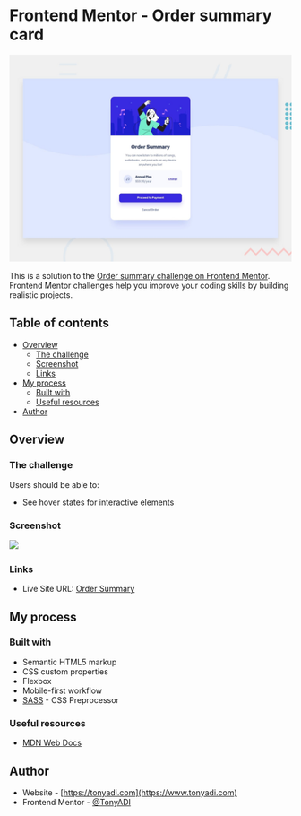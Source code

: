 # Frontend Mentor - Order summary card

![Design preview for the Order summary card coding challenge](./design/desktop-preview.jpg)

This is a solution to the [Order summary challenge on Frontend Mentor](https://www.frontendmentor.io/challenges/order-summary-component-QlPmajDUj). Frontend Mentor challenges help you improve your coding skills by building realistic projects. 

## Table of contents

- [Overview](#overview)
  - [The challenge](#the-challenge)
  - [Screenshot](#screenshot)
  - [Links](#links)
- [My process](#my-process)
  - [Built with](#built-with)
  - [Useful resources](#useful-resources)
- [Author](#author)

## Overview

### The challenge

Users should be able to:

- See hover states for interactive elements

### Screenshot

![](./src/images/desktop-screenshot.png)
<!--![](./src/images/mobile-screenshot.png)-->


### Links

- Live Site URL: [Order Summary](https://tonyadi.com/apps/order-summary)

## My process

### Built with

- Semantic HTML5 markup
- CSS custom properties
- Flexbox
- Mobile-first workflow
- [SASS](https://sass-lang.com) - CSS Preprocessor

### Useful resources

- [MDN Web Docs](https://developer.mozilla.org/en-US/docs/Web/CSS)

## Author

- Website - [https://tonyadi.com](https://www.tonyadi.com)
- Frontend Mentor - [@TonyADI](https://www.frontendmentor.io/profile/tonyADI)
